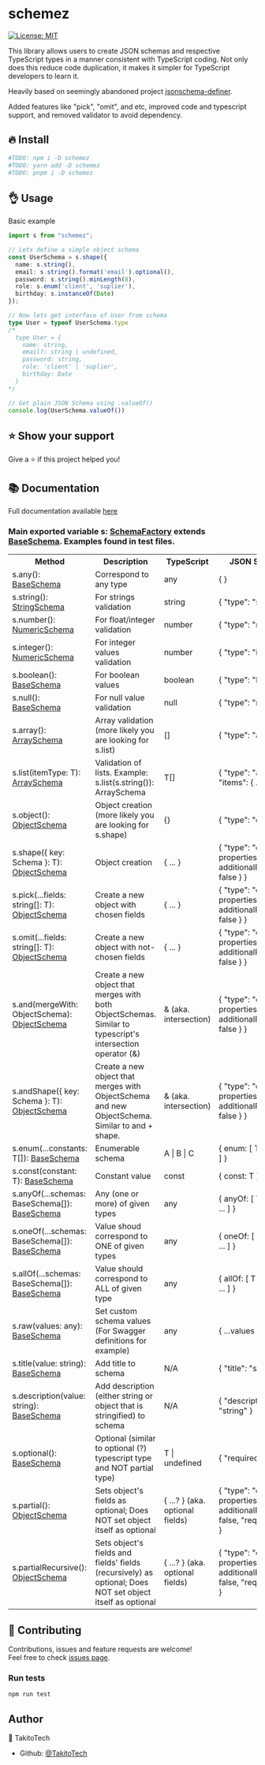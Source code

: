 # schemez

[![License: MIT](https://img.shields.io/badge/License-MIT-yellow.svg)](https://opensource.org/licenses/MIT)

This library allows users to create JSON schemas and respective TypeScript types in a manner consistent with TypeScript coding. Not only does this reduce code duplication, it makes it simpler for TypeScript developers to learn it.

Heavily based on seemingly abandoned project [jsonschema-definer](https://github.com/Sujimoshi/jsonschema-definer).

Added features like "pick", "omit", and etc, improved code and typescript support, and removed validator to avoid dependency.

## 🔥 Install

```sh
#TODO: npm i -D schemez
#TODO: yarn add -D schemez
#TODO: pnpm i -D schemez
```

## 👌 Usage
Basic example

```ts
import s from "schemez";

// Lets define a simple object schema
const UserSchema = s.shape({
  name: s.string(),
  email: s.string().format('email').optional(),
  password: s.string().minLength(8),
  role: s.enum('client', 'suplier'),
  birthday: s.instanceOf(Date)
});

// Now lets get interface of User from schema
type User = typeof UserSchema.type
/*
  type User = {
    name: string,
    email?: string | undefined,
    password: string,
    role: 'client' | 'suplier',
    birthday: Date
  }
*/

// Get plain JSON Schema using .valueOf()
console.log(UserSchema.valueOf())

```
## ⭐️ Show your support

Give a ⭐️ if this project helped you!
## 📚 Documentation

Full documentation available [here](https://takitotech.github.io/schemez/)
### Main exported variable s: <a href="https://takitotech.github.io/schemez/classes/schemafactory.html">SchemaFactory</a> extends <a href="https://takitotech.github.io/schemez/classes/baseschema.html">BaseSchema</a>. Examples found in test files.

<table>
    <tr>
        <th>Method</th>
        <th>Description</th>
				<th>TypeScript</th>
        <th>JSON Schema</th>
    </tr>
    <tr>
        <td>s.any(): <a href="https://takitotech.github.io/schemez/classes/baseschema.html">BaseSchema</a></td>
        <td>Correspond to any type</td>
				<td>any</td>
        <td>{ }</td>
    </tr>
    <tr>
        <td>s.string(): <a href="https://takitotech.github.io/schemez/classes/stringschema.html">StringSchema</a></td>
        <td>For strings validation</td>
				<td>string</td>
        <td>{ "type": "string" }</td>
    </tr>
    <tr>
        <td>s.number(): <a href="https://takitotech.github.io/schemez/classes/numericschema.html">NumericSchema</a></td>
        <td>For float/integer validation</td>
				<td>number</td>
        <td>{ "type": "number" }</td>
    </tr>
    <tr>
        <td>s.integer(): <a href="https://takitotech.github.io/schemez/classes/numericschema.html">NumericSchema</a></td>
        <td>For integer values validation</td>
				<td>number</td>
        <td>{ "type": "integer" }</td>
    </tr>
    <tr>
        <td>s.boolean(): <a href="https://takitotech.github.io/schemez/classes/baseschema.html">BaseSchema</a></td>
        <td>For boolean values</td>
				<td>boolean</td>
        <td>{ "type": "boolean" }</td>
    </tr>
    <tr>
        <td>s.null(): <a href="https://takitotech.github.io/schemez/classes/baseschema.html">BaseSchema</a></td>
        <td>For null value validation</td>
				<td>null</td>
        <td>{ "type": "null" }</td>
    </tr>
    <tr>
        <td>s.array(): <a href="https://takitotech.github.io/schemez/classes/arrayschema.html">ArraySchema</a></td>
        <td>Array validation (more likely you are looking for s.list)</td>
				<td>[]</td>
        <td>{ "type": "array" }</td>
    </tr>
    <tr>
        <td>s.list(itemType: T): <a href="https://takitotech.github.io/schemez/classes/arrayschema.html">ArraySchema</a></td>
        <td>Validation of lists. Example: s.list(s.string()): ArraySchema</td>
				<td>T[]</td>
        <td>{ "type": "array", "items": { ... } }</td>
    </tr>
    <tr>
        <td>s.object(): <a href="https://takitotech.github.io/schemez/classes/objectschema.html">ObjectSchema</a></td>
        <td>Object creation (more likely you are looking for s.shape)</td>
				<td>{}</td>
        <td>{ "type": "object" }</td>
    </tr>
    <tr>
        <td>s.shape({ key: Schema }: T): <a href="https://takitotech.github.io/schemez/classes/objectschema.html">ObjectSchema</a></td>
        <td>Object creation</td>
				<td>{ ... }</td>
        <td>{ "type": "object", properties: T, additionalProperties: false } }</td>
    </tr>
    <tr>
        <td>s.pick(...fields: string[]: T): <a href="https://takitotech.github.io/schemez/classes/objectschema.html">ObjectSchema</a></td>
        <td>Create a new object with chosen fields</td>
				<td>{ ... }</td>
        <td>{ "type": "object", properties: T, additionalProperties: false } }</td>
    </tr>
    <tr>
        <td>s.omit(...fields: string[]: T): <a href="https://takitotech.github.io/schemez/classes/objectschema.html">ObjectSchema</a></td>
        <td>Create a new object with not-chosen fields</td>
				<td>{ ... }</td>
        <td>{ "type": "object", properties: T, additionalProperties: false } }</td>
    </tr>
    <tr>
        <td>s.and(mergeWith: ObjectSchema): <a href="https://takitotech.github.io/schemez/classes/objectschema.html">ObjectSchema</a></td>
        <td>Create a new object that merges with both ObjectSchemas. Similar to typescript's intersection operator (&)</td>
				<td>& (aka. intersection)</td>
        <td>{ "type": "object", properties: T, additionalProperties: false } }</td>
    </tr>
    <tr>
        <td>s.andShape({ key: Schema }: T): <a href="https://takitotech.github.io/schemez/classes/objectschema.html">ObjectSchema</a></td>
        <td>Create a new object that merges with ObjectSchema and new ObjectSchema. Similar to and + shape.</td>
				<td>& (aka. intersection)</td>
        <td>{ "type": "object", properties: T, additionalProperties: false } }</td>
    </tr>
    <tr>
        <td>s.enum(...constants: T[]): <a href="https://takitotech.github.io/schemez/classes/baseschema.html">BaseSchema</a></td>
        <td>Enumerable schema</td>
				<td>A | B | C</td>
        <td>{ enum: [ T[0], T[1] ] }</td>
    </tr>
    <tr>
        <td>s.const(constant: T): <a href="https://takitotech.github.io/schemez/classes/baseschema.html">BaseSchema</a></td>
        <td>Constant value</td>
				<td>const</td>
        <td>{ const: T }</td>
    </tr>
    <tr>
        <td>s.anyOf(...schemas: BaseSchema[]): <a href="https://takitotech.github.io/schemez/classes/baseschema.htmld">BaseSchema</a></td>
        <td>Any (one or more) of given types</td>
				<td>any</td>
        <td>{ anyOf: [ T[0], T[1], ... ] }</td>
    </tr>
    <tr>
        <td>s.oneOf(...schemas: BaseSchema[]): <a href="https://takitotech.github.io/schemez/classes/baseschema.html">BaseSchema</a></td>
        <td>Value shoud correspond to ONE of given types</td>
				<td>any</td>
        <td>{ oneOf: [ T[0], T[1], ... ] }</td>
    </tr>
    <tr>
        <td>s.allOf(...schemas: BaseSchema[]): <a href="https://takitotech.github.io/schemez/classes/baseschema.html">BaseSchema</a></td>
        <td>Value should correspond to ALL of given type</td>
				<td>any</td>
        <td>{ allOf: [ T[0], T[1], ... ] }</td>
    </tr>
    <tr>
        <td>s.raw(values: any): <a href="https://takitotech.github.io/schemez/classes/baseschema.html">BaseSchema</a></td>
        <td>Set custom schema values (For Swagger definitions for example)</td>
				<td>any</td>
        <td>{ ...values }</td>
    </tr>
    <tr>
        <td>s.title(value: string): <a href="https://takitotech.github.io/schemez/classes/baseschema.html">BaseSchema</a></td>
        <td>Add title to schema</td>
				<td>N/A</td>
        <td>{ "title": "string" }</td>
    </tr>
    <tr>
        <td>s.description(value: string): <a href="https://takitotech.github.io/schemez/classes/baseschema.html">BaseSchema</a></td>
        <td>Add description (either string or object that is stringified) to schema</td>
				<td>N/A</td>
        <td>{ "description": "string" }</td>
    </tr>
    <tr>
        <td>s.optional(): <a href="https://takitotech.github.io/schemez/classes/baseschema.html">BaseSchema</a></td>
        <td>Optional (similar to optional (?) typescript type and NOT partial type)</td>
				<td>T | undefined</td>
        <td>{ "required": [ ... ] }</td>
    </tr>
		<tr>
        <td>s.partial(): <a href="https://takitotech.github.io/schemez/classes/objectschema.html">ObjectSchema</a></td>
        <td>Sets object's fields as optional; Does NOT set object itself as optional</td>
				<td>{ ...? } (aka. optional fields)</td>
        <td>{ "type": "object", properties: T, additionalProperties: false, "required": [] } }</td>
    </tr>
		<tr>
        <td>s.partialRecursive(): <a href="https://takitotech.github.io/schemez/classes/objectschema.html">ObjectSchema</a></td>
        <td>Sets object's fields and fields' fields (recursively) as optional; Does NOT set object itself as optional</td>
				<td>{ ...? } (aka. optional fields)</td>
        <td>{ "type": "object", properties: T, additionalProperties: false, "required": [] } }</td>
    </tr>
</table>

## 🤝 Contributing

Contributions, issues and feature requests are welcome!<br />Feel free to check [issues page](https://github.com/TakitoTech/schemez/issues).

### Run tests

```sh
npm run test
``` 

## Author

👤 TakitoTech

* Github: [@TakitoTech](https://github.com/TakitoTech)
